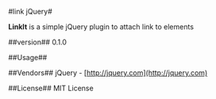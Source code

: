 #link jQuery#

**LinkIt** is a simple jQuery plugin to attach link to elements

##version##
0.1.0

##Usage##
   
##Vendors##
jQuery - [http://jquery.com](http://jquery.com)

##License##
MIT License